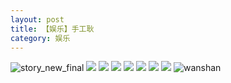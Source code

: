 ```yaml
---
layout: post
title: 【娱乐】手工耿
category: 娱乐
---
```

![story_new_final](http://r8s97vm6g.hd-bkt.clouddn.com/img/story_new_final_0322.png)
![](http://r8s97vm6g.hd-bkt.clouddn.com/img/entertainment-220322-1.jpg)
![](http://r8s97vm6g.hd-bkt.clouddn.com/img/entertainment-220322-2.PNG)
![](http://r8s97vm6g.hd-bkt.clouddn.com/img/entertainment-220322-3.PNG)
![](http://r8s97vm6g.hd-bkt.clouddn.com/img/entertainment-220322-4.PNG)
![](http://r8s97vm6g.hd-bkt.clouddn.com/img/entertainment-220322-5.PNG)
![](http://r8s97vm6g.hd-bkt.clouddn.com/img/entertainment-220322-6.PNG)
![](http://r8s97vm6g.hd-bkt.clouddn.com/img/entertainment-220322-7.PNG)
![wanshan](http://r8s97vm6g.hd-bkt.clouddn.com/img/wanshan.png)
